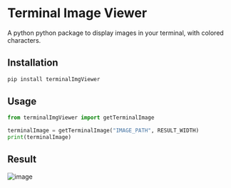 # Terminal Image Viewer
A python python package to display images in your terminal, with colored characters.
## Installation
```bash
pip install terminalImgViewer
```
## Usage
```python
from terminalImgViewer import getTerminalImage

terminalImage = getTerminalImage("IMAGE_PATH", RESULT_WIDTH)
print(terminalImage)
```
## Result
![image](https://github.com/judemont/terminalImgViewer/assets/96385330/194e6693-fa22-46b0-bc36-4f69e24510ef)

